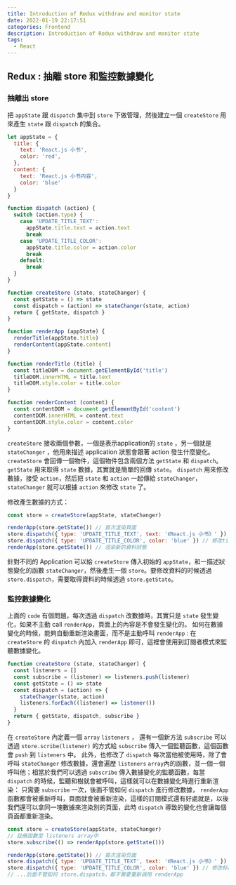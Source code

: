 ```yaml
---
title: Introduction of Redux withdraw and monitor state
date: 2022-01-19 22:17:51
categories: Frontend
description: Introduction of Redux withdraw and monitor state
tags:
  - React
---
```


## Redux : 抽離 store 和監控數據變化

### 抽離出 store
把 `appState` 跟 `dispatch` 集中到 `store` 下做管理，然後建立一個 `createStore` 用來產生 `state` 跟 `dispatch` 的集合。

```js
let appState = {
  title: {
    text: 'React.js 小书',
    color: 'red',
  },
  content: {
    text: 'React.js 小书内容',
    color: 'blue'
  }
}

function dispatch (action) {
  switch (action.type) {
    case 'UPDATE_TITLE_TEXT':
      appState.title.text = action.text
      break
    case 'UPDATE_TITLE_COLOR':
      appState.title.color = action.color
      break
    default:
      break
  }
}

function createStore (state, stateChanger) {
  const getState = () => state
  const dispatch = (action) => stateChanger(state, action)
  return { getState, dispatch }
}

function renderApp (appState) {
  renderTitle(appState.title)
  renderContent(appState.content)
}

function renderTitle (title) {
  const titleDOM = document.getElementById('title')
  titleDOM.innerHTML = title.text
  titleDOM.style.color = title.color
}

function renderContent (content) {
  const contentDOM = document.getElementById('content')
  contentDOM.innerHTML = content.text
  contentDOM.style.color = content.color
}
```

`createStore` 接收兩個參數，一個是表示application的 `state` ，另一個就是 `stateChanger` ，他用來描述 application 狀態會跟著 action 發生什麼變化。
`createStore` 會回傳一個物件，這個物件包含兩個方法 `getState` 和 `dispatch`。`getState` 用來取得 `state` 數據，其實就是簡單的回傳 `state`。
`dispatch` 用來修改數據，接受 `action`，然后把 `state` 和 `action` 一起傳給 `stateChanger`，`stateChanger` 就可以根據 `action` 來修改 `state` 了。

修改產生數據的方式：
```js
const store = createStore(appState, stateChanger)

renderApp(store.getState()) // 首次渲染頁面
store.dispatch({ type: 'UPDATE_TITLE_TEXT', text: '《React.js 小书》' }) // 修改title
store.dispatch({ type: 'UPDATE_TITLE_COLOR', color: 'blue' }) // 修改title顏色
renderApp(store.getState()) // 渲染新的資料狀態

```
針對不同的 Application 可以給 `createStore` 傳入初始的 `appState`，和一描述狀態變化的函數 `stateChanger`，然後產生一個 `store`。要修改資料的时候透過 `store.dispatch`，需要取得資料的時候透過 `store.getState`。


### 監控數據變化

上面的 `code` 有個問題，每次透過 `dispatch` 改數據時，其實只是 `state` 發生變化，如果不主動 call `renderApp`，頁面上的內容是不會發生變化的。
如何在數據變化的時候，能夠自動重新渲染畫面，而不是主動呼叫 `renderApp` :
在 `createStore` 的 `dispatch` 內加入 `renderApp` 即可，這裡會使用到訂閱者模式來監聽數據變化。

``` js
function createStore (state, stateChanger) {
  const listeners = []
  const subscribe = (listener) => listeners.push(listener)
  const getState = () => state
  const dispatch = (action) => {
    stateChanger(state, action)
    listeners.forEach((listener) => listener())
  }
  return { getState, dispatch, subscribe }
}
```

在 `createStore` 內定義一個 `array` `listeners` ， 還有一個新方法 `subscribe` 可以透過 `store.scribe(listener)` 的方式給 `subscribe` 傳入一個監聽函數，這個函數會 `push` 到 `listeners` 中。
此外，也修改了 `dispatch` 每次當他被使用時，除了會呼叫 `stateChanger` 修改數據，還會遍歷 `listeners` `array`內的函數，並一個一個呼叫他；相當於我們可以透過 `subscribe` 傳入數據變化的監聽函數，每當 `dispatch` 的時候，監聽和樹就會被呼叫，這樣就可以在數據變化時進行重新渲染：
只需要 `subscribe` 一次，後面不管如何 `dispatch` 進行修改數據， `renderApp` 函數都會被重新呼叫，頁面就會被重新渲染，這樣的訂閱模式還有好處就是，以後我們還可以拿同一塊數據來渲染別的頁面，此時 `dispatch` 導致的變化也會讓每個頁面都重新渲染。

```js  
const store = createStore(appState, stateChanger)
// 註冊函數至 listeners array中
store.subscribe(() => renderApp(store.getState()))

renderApp(store.getState()) // 首次渲染页面
store.dispatch({ type: 'UPDATE_TITLE_TEXT', text: '《React.js 小书》' }) // 修改标题文本
store.dispatch({ type: 'UPDATE_TITLE_COLOR', color: 'blue' }) // 修改标题颜色
// ...后面不管如何 store.dispatch，都不需要重新调用 renderApp
```